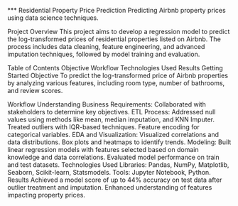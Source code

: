 *** Residential Property Price Prediction
Predicting Airbnb property prices using data science techniques.

Project Overview
This project aims to develop a regression model to predict the log-transformed prices of residential properties listed on Airbnb. The process includes data cleaning, feature engineering, and advanced imputation techniques, followed by model training and evaluation.

Table of Contents
Objective
Workflow
Technologies Used
Results
Getting Started
Objective
To predict the log-transformed price of Airbnb properties by analyzing various features, including room type, number of bathrooms, and review scores.

Workflow
Understanding Business Requirements: Collaborated with stakeholders to determine key objectives.
ETL Process:
Addressed null values using methods like mean, median imputation, and KNN Imputer.
Treated outliers with IQR-based techniques.
Feature encoding for categorical variables.
EDA and Visualization:
Visualized correlations and data distributions.
Box plots and heatmaps to identify trends.
Modeling:
Built linear regression models with features selected based on domain knowledge and data correlations.
Evaluated model performance on train and test datasets.
Technologies Used
Libraries: Pandas, NumPy, Matplotlib, Seaborn, Scikit-learn, Statsmodels.
Tools: Jupyter Notebook, Python.
Results
Achieved a model score of up to 44% accuracy on test data after outlier treatment and imputation.
Enhanced understanding of features impacting property prices.
